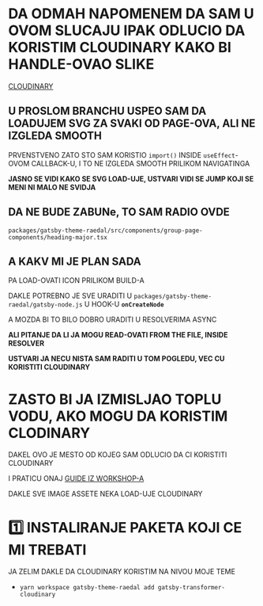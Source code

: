 # DA ODMAH NAPOMENEM DA SAM U OVOM SLUCAJU IPAK ODLUCIO DA KORISTIM CLOUDINARY KAKO BI HANDLE-OVAO SLIKE

[CLOUDINARY](https://cloudinary.com/)

## U PROSLOM BRANCHU USPEO SAM DA LOADUJEM SVG ZA SVAKI OD PAGE-OVA, ALI NE IZGLEDA SMOOTH

PRVENSTVENO ZATO STO SAM KORISTIO `import()` INSIDE `useEffect`-OVOM CALLBACK-U, I TO NE IZGLEDA SMOOTH PRILIKOM NAVIGATINGA

**JASNO SE VIDI KAKO SE SVG LOAD-UJE, USTVARI VIDI SE JUMP KOJI SE MENI NI MALO NE SVIDJA**

## DA NE BUDE ZABUNe, TO SAM RADIO OVDE

`packages/gatsby-theme-raedal/src/components/group-page-components/heading-major.tsx`

## A KAKV MI JE PLAN SADA

PA LOAD-OVATI ICON PRILIKOM BUILD-A

DAKLE POTREBNO JE SVE URADITI U `packages/gatsby-theme-raedal/gatsby-node.js` U HOOK-U **`onCreateNode`**

A MOZDA BI TO BILO DOBRO URADITI U RESOLVERIMA ASYNC

**ALI PITANJE DA LI JA MOGU READ-OVATI FROM THE FILE, INSIDE RESOLVER**

**USTVARI JA NECU NISTA SAM RADITI U TOM POGLEDU, VEC CU KORISTITI CLOUDINARY**

# ZASTO BI JA IZMISLJAO TOPLU VODU, AKO MOGU DA KORISTIM CLODINARY

DAKEL OVO JE MESTO OD KOJEG SAM ODLUCIO DA CI KORISTITI CLOUDINARY

I PRATICU ONAJ [GUIDE IZ WORKSHOP-A](https://github.com/Rade58/intermediate-gatsby/tree/4_5_USING_THEMES_images_n_clodinary)

DAKLE SVE IMAGE ASSETE NEKA LOAD-UJE CLOUDINARY

# :one: INSTALIRANJE PAKETA KOJI CE MI TREBATI

JA ZELIM DAKLE DA CLOUDINARY KORISTIM NA NIVOU MOJE TEME

- `yarn workspace gatsby-theme-raedal add gatsby-transformer-cloudinary`
